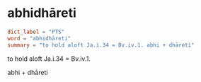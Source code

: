 # abhidhāreti

``` toml
dict_label = "PTS"
word = "abhidhāreti"
summary = "to hold aloft Ja.i.34 = Bv.iv.1. abhi + dhāreti"
```

to hold aloft Ja.i.34 = Bv.iv.1.

abhi \+ dhāreti

